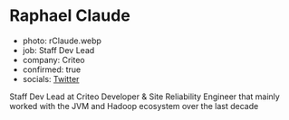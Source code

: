 # Raphael Claude

- photo: rClaude.webp
- job: Staff Dev Lead
- company: Criteo
- confirmed: true
- socials: [Twitter](https://twitter.com/heapoverflow)

Staff Dev Lead at Criteo Developer & Site Reliability Engineer that mainly worked with the JVM and Hadoop ecosystem over the last decade
